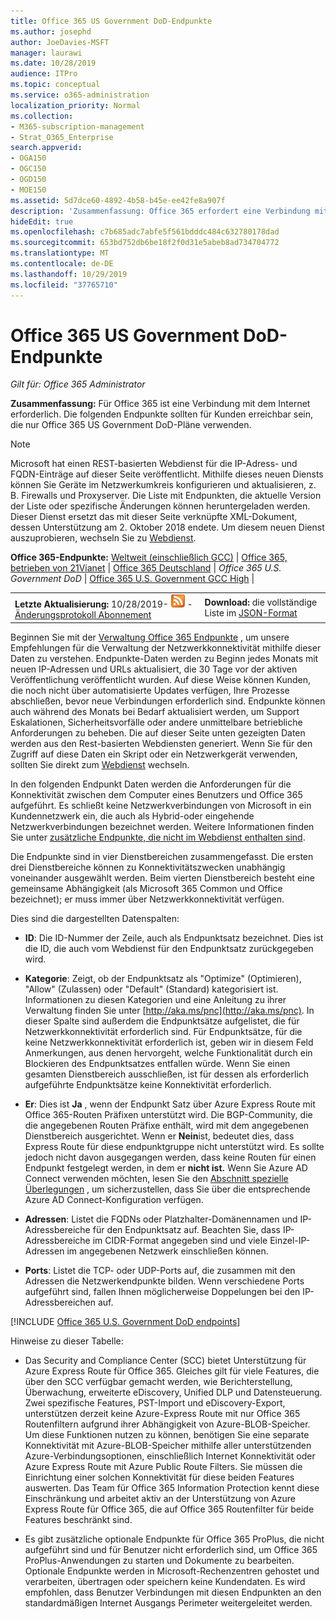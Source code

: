 ```yaml
---
title: Office 365 US Government DoD-Endpunkte
ms.author: josephd
author: JoeDavies-MSFT
manager: laurawi
ms.date: 10/28/2019
audience: ITPro
ms.topic: conceptual
ms.service: o365-administration
localization_priority: Normal
ms.collection:
- M365-subscription-management
- Strat_O365_Enterprise
search.appverid:
- OGA150
- OGC150
- OGD150
- MOE150
ms.assetid: 5d7dce60-4892-4b58-b45e-ee42fe8a907f
description: 'Zusammenfassung: Office 365 erfordert eine Verbindung mit dem Internet. Die folgenden Endpunkte sollten für Kunden erreichbar sein, die nur Office 365 US Government DoD-Pläne verwenden.'
hideEdit: true
ms.openlocfilehash: c7b685adc7abfe5f561bdddc484c632780178dad
ms.sourcegitcommit: 653bd752db6be18f2f0d31e5abeb8ad734704772
ms.translationtype: MT
ms.contentlocale: de-DE
ms.lasthandoff: 10/29/2019
ms.locfileid: "37765710"
---
```

# <a name="office-365-us-government-dod-endpoints"></a>Office 365 US Government DoD-Endpunkte

*Gilt für: Office 365 Administrator*

 **Zusammenfassung:** Für Office 365 ist eine Verbindung mit dem Internet erforderlich. Die folgenden Endpunkte sollten für Kunden erreichbar sein, die nur Office 365 US Government DoD-Pläne verwenden.
  
> [!NOTE]
> Microsoft hat einen REST-basierten Webdienst für die IP-Adress- und FQDN-Einträge auf dieser Seite veröffentlicht. Mithilfe dieses neuen Diensts können Sie Geräte im Netzwerkumkreis konfigurieren und aktualisieren, z. B. Firewalls und Proxyserver. Die Liste mit Endpunkten, die aktuelle Version der Liste oder spezifische Änderungen können heruntergeladen werden. Dieser Dienst ersetzt das mit dieser Seite verknüpfte XML-Dokument, dessen Unterstützung am 2. Oktober 2018 endete. Um diesem neuen Dienst auszuprobieren, wechseln Sie zu [Webdienst](office-365-ip-web-service.md).
  
 **Office 365-Endpunkte:** [Weltweit (einschließlich GCC)](urls-and-ip-address-ranges.md) | [Office 365, betrieben von 21Vianet](urls-and-ip-address-ranges-21vianet.md)  | [Office 365 Deutschland](office-365-germany-endpoints.md) | *Office 365 U.S. Government DoD* | [Office 365 U.S. Government GCC High](office-365-u-s-government-gcc-high-endpoints.md) |
  
|||
|:-----|:-----|
|**Letzte Aktualisierung:** 10/28/2019- ![RSS](media/5dc6bb29-25db-4f44-9580-77c735492c4b.png) - [Änderungsprotokoll Abonnement](https://endpoints.office.com/version/USGOVDoD?allversions=true&format=rss&clientrequestid=b10c5ed1-bad1-445f-b386-b919946339a7) <br/> |**Download:** die vollständige Liste im [JSON-Format](https://endpoints.office.com/endpoints/USGOVDoD?clientrequestid=b10c5ed1-bad1-445f-b386-b919946339a7) <br/> |
   
 Beginnen Sie mit der [Verwaltung Office 365 Endpunkte](managing-office-365-endpoints.md) , um unsere Empfehlungen für die Verwaltung der Netzwerkkonnektivität mithilfe dieser Daten zu verstehen. Endpunkte-Daten werden zu Beginn jedes Monats mit neuen IP-Adressen und URLs aktualisiert, die 30 Tage vor der aktiven Veröffentlichung veröffentlicht wurden. Auf diese Weise können Kunden, die noch nicht über automatisierte Updates verfügen, Ihre Prozesse abschließen, bevor neue Verbindungen erforderlich sind. Endpunkte können auch während des Monats bei Bedarf aktualisiert werden, um Support Eskalationen, Sicherheitsvorfälle oder andere unmittelbare betriebliche Anforderungen zu beheben. Die auf dieser Seite unten gezeigten Daten werden aus den Rest-basierten Webdiensten generiert. Wenn Sie für den Zugriff auf diese Daten ein Skript oder ein Netzwerkgerät verwenden, sollten Sie direkt zum [Webdienst](office-365-ip-web-service.md) wechseln.

In den folgenden Endpunkt Daten werden die Anforderungen für die Konnektivität zwischen dem Computer eines Benutzers und Office 365 aufgeführt. Es schließt keine Netzwerkverbindungen von Microsoft in ein Kundennetzwerk ein, die auch als Hybrid-oder eingehende Netzwerkverbindungen bezeichnet werden. Weitere Informationen finden Sie unter [zusätzliche Endpunkte, die nicht im Webdienst enthalten sind](additional-office365-ip-addresses-and-urls.md). 

Die Endpunkte sind in vier Dienstbereichen zusammengefasst. Die ersten drei Dienstbereiche können zu Konnektivitätszwecken unabhängig voneinander ausgewählt werden. Beim vierten Dienstbereich besteht eine gemeinsame Abhängigkeit (als Microsoft 365 Common und Office bezeichnet); er muss immer über Netzwerkkonnektivität verfügen.

Dies sind die dargestellten Datenspalten:

- **ID**: Die ID-Nummer der Zeile, auch als Endpunktsatz bezeichnet. Dies ist die ID, die auch vom Webdienst für den Endpunktsatz zurückgegeben wird.

- **Kategorie**: Zeigt, ob der Endpunktsatz als "Optimize" (Optimieren), "Allow" (Zulassen) oder "Default" (Standard) kategorisiert ist. Informationen zu diesen Kategorien und eine Anleitung zu ihrer Verwaltung finden Sie unter [http://aka.ms/pnc](http://aka.ms/pnc). In dieser Spalte sind außerdem die Endpunktsätze aufgelistet, die für Netzwerkkonnektivität erforderlich sind. Für Endpunktsätze, für die keine Netzwerkkonnektivität erforderlich ist, geben wir in diesem Feld Anmerkungen, aus denen hervorgeht, welche Funktionalität durch ein Blockieren des Endpunktsatzes entfallen würde. Wenn Sie einen gesamten Dienstbereich ausschließen, ist für dessen als erforderlich aufgeführte Endpunktsätze keine Konnektivität erforderlich.

- **Er**: Dies ist **Ja** , wenn der Endpunkt Satz über Azure Express Route mit Office 365-Routen Präfixen unterstützt wird. Die BGP-Community, die die angegebenen Routen Präfixe enthält, wird mit dem angegebenen Dienstbereich ausgerichtet. Wenn er **Nein**ist, bedeutet dies, dass Express Route für diese endpunktgruppe nicht unterstützt wird. Es sollte jedoch nicht davon ausgegangen werden, dass keine Routen für einen Endpunkt festgelegt werden, in dem er **nicht ist.** Wenn Sie Azure AD Connect verwenden möchten, lesen Sie den [Abschnitt spezielle Überlegungen](https://docs.microsoft.com/azure/active-directory/connect/active-directory-AADconnect-instances#microsoft-azure-government-cloud) , um sicherzustellen, dass Sie über die entsprechende Azure AD Connect-Konfiguration verfügen.

- **Adressen**: Listet die FQDNs oder Platzhalter-Domänennamen und IP-Adressbereiche für den Endpunktsatz auf. Beachten Sie, dass IP-Adressbereiche im CIDR-Format angegeben sind und viele Einzel-IP-Adressen im angegebenen Netzwerk einschließen können.
 
- **Ports**: Listet die TCP- oder UDP-Ports auf, die zusammen mit den Adressen die Netzwerkendpunkte bilden. Wenn verschiedene Ports aufgeführt sind, fallen Ihnen möglicherweise Doppelungen bei den IP-Adressbereichen auf.
 
[!INCLUDE [Office 365 U.S. Government DoD endpoints](./includes/office-365-u.s.-government-dod-endpoints.md)]
  
Hinweise zu dieser Tabelle:

- Das Security and Compliance Center (SCC) bietet Unterstützung für Azure Express Route für Office 365. Gleiches gilt für viele Features, die über den SCC verfügbar gemacht werden, wie Berichterstellung, Überwachung, erweiterte eDiscovery, Unified DLP und Datensteuerung. Zwei spezifische Features, PST-Import und eDiscovery-Export, unterstützen derzeit keine Azure-Express Route mit nur Office 365 Routenfiltern aufgrund ihrer Abhängigkeit von Azure-BLOB-Speicher. Um diese Funktionen nutzen zu können, benötigen Sie eine separate Konnektivität mit Azure-BLOB-Speicher mithilfe aller unterstützenden Azure-Verbindungsoptionen, einschließlich Internet Konnektivität oder Azure Express Route mit Azure Public Route Filters. Sie müssen die Einrichtung einer solchen Konnektivität für diese beiden Features auswerten. Das Team für Office 365 Information Protection kennt diese Einschränkung und arbeitet aktiv an der Unterstützung von Azure Express Route für Office 365, die auf Office 365 Routenfilter für beide Features beschränkt sind.

- Es gibt zusätzliche optionale Endpunkte für Office 365 ProPlus, die nicht aufgeführt sind und für Benutzer nicht erforderlich sind, um Office 365 ProPlus-Anwendungen zu starten und Dokumente zu bearbeiten. Optionale Endpunkte werden in Microsoft-Rechenzentren gehostet und verarbeiten, übertragen oder speichern keine Kundendaten. Es wird empfohlen, dass Benutzer Verbindungen mit diesen Endpunkten an den standardmäßigen Internet Ausgangs Perimeter weitergeleitet werden.
